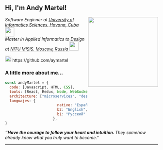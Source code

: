 <h2> Hi, I'm Andy Martel!</h2>
<img align='right' src="https://mfiles.alphacoders.com/272/272978.png" width="230">
<p><em>Software Enginner at <a href="https://www.uci.cu/">University of Informatics Sciences. Havana, Cuba </a><img src="https://upload.wikimedia.org/wikipedia/commons/1/10/Logotipo_UCI_2.png" width="30"></br>Master in Applied Informatics to Design at <a href="https://misis.ru/">NITU MISIS. Moscow, Russia </a><img src="https://eweees.ru/wp-content/uploads/2018/07/misis-logo-2012_base-transp.png" width="30"> 
</em></p>
<p><img src="https://image.flaticon.com/icons/png/512/25/25231.png" width="20"> https://github.com/aymartel</p>

### A little more about me...  

```javascript
const andyMartel = {
  code: [Javascript, HTML, CSS],
  tools: [React, Redux, Node, WebSockets, SASS, Boostrap],
  architecture: ["microservices", "design system pattern"],
  languajes: {
                        native: "Español",
                        b2: "English",
                        b1: "Русский"
                      },
}
```

<em><b>“Have the courage to follow your heart and intuition. </b> They somehow already know what you truly want to become.” </em>

---

